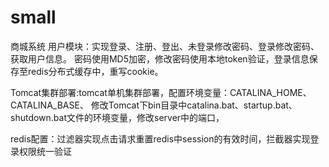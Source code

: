 # small
商城系统
用户模块：实现登录、注册、登出、未登录修改密码、登录修改密码、获取用户信息。
密码使用MD5加密，修改密码使用本地token验证，登录信息保存至redis分布式缓存中，重写cookie。

Tomcat集群部署:tomcat单机集群部署，配置环境变量：CATALINA_HOME、CATALINA_BASE、   修改Tomcat下bin目录中catalina.bat、startup.bat、shutdown.bat文件的环境变量，修改server中的端口，

redis配置：过滤器实现点击请求重置redis中session的有效时间，拦截器实现登录权限统一验证
